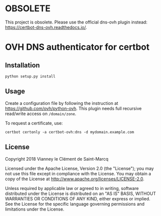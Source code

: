 OBSOLETE
=========

This project is obsolete.  Please use the official dns-ovh plugin instead:
<https://certbot-dns-ovh.readthedocs.io/>.


OVH DNS authenticator for certbot
==================================


Installation
-------------

    python setup.py install


Usage
------

Create a configuration file by following the instruction at
<https://github.com/ovh/python-ovh>.
This plugin needs full recursive read/write access on `/domain/zone`.

To request a certificate, use:

    certbot certonly -a certbot-ovh:dns -d mydomain.example.com


License
--------

Copyright 2018 Vianney le Clément de Saint-Marcq

Licensed under the Apache License, Version 2.0 (the "License");
you may not use this file except in compliance with the License.
You may obtain a copy of the License at
<http://www.apache.org/licenses/LICENSE-2.0>.

Unless required by applicable law or agreed to in writing, software
distributed under the License is distributed on an "AS IS" BASIS,
WITHOUT WARRANTIES OR CONDITIONS OF ANY KIND, either express or implied.
See the License for the specific language governing permissions and
limitations under the License.
